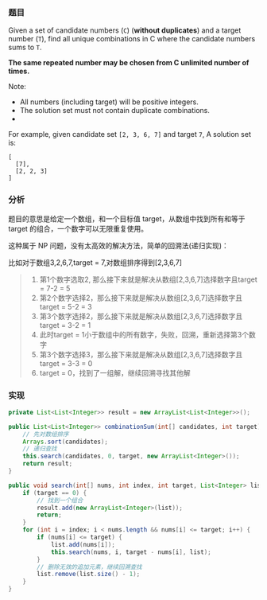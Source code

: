 ### 题目

Given a set of candidate numbers (`C`) (__without duplicates__) and a target number (`T`), find all unique combinations in C where the candidate numbers sums to `T`.

__The same repeated number may be chosen from C unlimited number of times.__

Note:

- All numbers (including target) will be positive integers.
- The solution set must not contain duplicate combinations.
- 
For example, given candidate set `[2, 3, 6, 7]` and target `7`, 
A solution set is: 

```
[
  [7],
  [2, 2, 3]
]
```

### 分析

题目的意思是给定一个数组，和一个目标值 target，从数组中找到所有和等于 target 的组合，一个数字可以无限重复使用。

这种属于 NP 问题，没有太高效的解决方法，简单的回溯法(递归实现)：

比如对于数组3,2,6,7,target = 7,对数组排序得到[2,3,6,7]

> 1. 第1个数字选取2, 那么接下来就是解决从数组[2,3,6,7]选择数字且target = 7-2 = 5
> 2. 第2个数字选择2，那么接下来就是解决从数组[2,3,6,7]选择数字且target = 5-2 = 3
> 3. 第3个数字选择2，那么接下来就是解决从数组[2,3,6,7]选择数字且target = 3-2 = 1
> 4. 此时target = 1小于数组中的所有数字，失败，回溯，重新选择第3个数字
> 5. 第3个数字选择3，那么接下来就是解决从数组[2,3,6,7]选择数字且target = 3-3 = 0
> 6. target = 0，找到了一组解，继续回溯寻找其他解

### 实现

```java
private List<List<Integer>> result = new ArrayList<List<Integer>>();

public List<List<Integer>> combinationSum(int[] candidates, int target) {
    // 先对数组排序
    Arrays.sort(candidates);
    // 递归查找
    this.search(candidates, 0, target, new ArrayList<Integer>());
    return result;
}

public void search(int[] nums, int index, int target, List<Integer> list) {
    if (target == 0) {
        // 找到一个组合
        result.add(new ArrayList<Integer>(list));
        return;
    }
    for (int i = index; i < nums.length && nums[i] <= target; i++) {
        if (nums[i] <= target) {
            list.add(nums[i]);
            this.search(nums, i, target - nums[i], list);
        }
        // 删除无效的追加元素，继续回溯查找
        list.remove(list.size() - 1);
    }
}
```